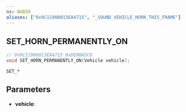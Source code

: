 ```yaml
---
ns: AUDIO
aliases: ["0x9C11908013EA4715", "_SOUND_VEHICLE_HORN_THIS_FRAME"]
---
```

## SET_​HORN_​PERMANENTLY_​ON

```c
// 0x9C11908013EA4715 0xDE8BA3CD
void SET_​HORN_​PERMANENTLY_​ON(Vehicle vehicle);
```

```
SET_*
```

## Parameters
* **vehicle**: 

